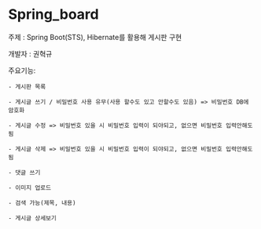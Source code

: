 # Spring_board

주제 : Spring Boot(STS), Hibernate를 활용해 게시판 구현

개발자 : 권혁규

주요기능:

	- 게시판 목록

	- 게시글 쓰기 / 비밀번호 사용 유무(사용 할수도 있고 안할수도 있음) => 비밀번호 DB에 암호화

	- 게시글 수정 => 비밀번호 있을 시 비밀번호 입력이 되야되고, 없으면 비밀번호 입력안해도됨

	- 게시글 삭제 => 비밀번호 있을 시 비밀번호 입력이 되야되고, 없으면 비밀번호 입력안해도됨

	- 댓글 쓰기

	- 이미지 업로드

	- 검색 가능(제목, 내용)

	- 게시글 상세보기